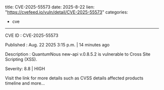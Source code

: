  
title: CVE-2025-55573
date: 2025-8-22
lien: "https://cvefeed.io/vuln/detail/CVE-2025-55573"
categories:
  - cve
---

CVE ID : CVE-2025-55573

Published :  Aug. 22
2025
3:15 p.m. | 14 minutes ago

Description : QuantumNous new-api v.0.8.5.2 is vulnerable to Cross Site Scripting (XSS).

Severity: 8.8 | HIGH

Visit the link for more details
such as CVSS details
affected products
timeline
and more...
